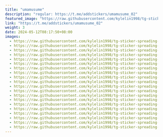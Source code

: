 ```yaml
---
title: "umamusume"
description: "regular: https://t.me/addstickers/umamusume_02"
featured_image: "https://raw.githubusercontent.com/kylelin1998/tg-sticker-spreading-worldwide-images/main/img/203696d8-49ae-445f-88ae-5cfbc488a5bd.jpg"
link: "https://t.me/addstickers/umamusume_02"
weight: 3
date: 2024-05-12T08:17:50+08:00
images:
  - https://raw.githubusercontent.com/kylelin1998/tg-sticker-spreading-worldwide-images/main/img/203696d8-49ae-445f-88ae-5cfbc488a5bd.jpg
  - https://raw.githubusercontent.com/kylelin1998/tg-sticker-spreading-worldwide-images/main/img/af35a494-5b0b-4f48-9ff1-5582ab61674f.jpg
  - https://raw.githubusercontent.com/kylelin1998/tg-sticker-spreading-worldwide-images/main/img/01105a7f-cb9a-4023-8b4e-83720cf40af6.jpg
  - https://raw.githubusercontent.com/kylelin1998/tg-sticker-spreading-worldwide-images/main/img/f0f30d3d-345c-4eba-937c-3a725f3eef5a.jpg
  - https://raw.githubusercontent.com/kylelin1998/tg-sticker-spreading-worldwide-images/main/img/8250d5c3-9be6-4962-b33a-b0e7bc3eaf4b.jpg
  - https://raw.githubusercontent.com/kylelin1998/tg-sticker-spreading-worldwide-images/main/img/a1807285-e292-4c8a-b7dd-d63ae8f6daf1.jpg
  - https://raw.githubusercontent.com/kylelin1998/tg-sticker-spreading-worldwide-images/main/img/575f92fa-6165-4817-924d-e25d481a12c3.jpg
  - https://raw.githubusercontent.com/kylelin1998/tg-sticker-spreading-worldwide-images/main/img/25451aa7-74a1-45a4-bf28-cd7c7b5d8101.jpg
  - https://raw.githubusercontent.com/kylelin1998/tg-sticker-spreading-worldwide-images/main/img/2f754483-8ad5-44d1-83dc-41f78a43fbd2.jpg
  - https://raw.githubusercontent.com/kylelin1998/tg-sticker-spreading-worldwide-images/main/img/caf5caa9-a580-4466-a19a-b76d5db2eab0.jpg
  - https://raw.githubusercontent.com/kylelin1998/tg-sticker-spreading-worldwide-images/main/img/5147fe38-d940-41d7-9be7-22a171fca5f3.jpg
  - https://raw.githubusercontent.com/kylelin1998/tg-sticker-spreading-worldwide-images/main/img/6f2de06b-3a9e-4056-be5a-0024b900fe61.jpg
  - https://raw.githubusercontent.com/kylelin1998/tg-sticker-spreading-worldwide-images/main/img/6f8af0e7-1c9e-4b0a-9910-d85b2416eea7.jpg
  - https://raw.githubusercontent.com/kylelin1998/tg-sticker-spreading-worldwide-images/main/img/618b916d-8135-4eb4-b3dd-479c93bff0f9.jpg
  - https://raw.githubusercontent.com/kylelin1998/tg-sticker-spreading-worldwide-images/main/img/e46b1857-6b8c-4fd7-8f57-af2926b229af.jpg
  - https://raw.githubusercontent.com/kylelin1998/tg-sticker-spreading-worldwide-images/main/img/031977e4-2e8f-4245-97af-b16d60fd73a2.jpg
  - https://raw.githubusercontent.com/kylelin1998/tg-sticker-spreading-worldwide-images/main/img/7b387e93-97ff-42ca-8972-43e8b8bf5a8c.jpg
  - https://raw.githubusercontent.com/kylelin1998/tg-sticker-spreading-worldwide-images/main/img/e118f45e-5028-4c48-9700-aed228c9908c.jpg
  - https://raw.githubusercontent.com/kylelin1998/tg-sticker-spreading-worldwide-images/main/img/1c08461d-3f62-4cb6-9a38-112ecd91e8ea.jpg
  - https://raw.githubusercontent.com/kylelin1998/tg-sticker-spreading-worldwide-images/main/img/509e8d1b-8d01-4d4e-b7ee-895cdd9a9df2.jpg
---
```

